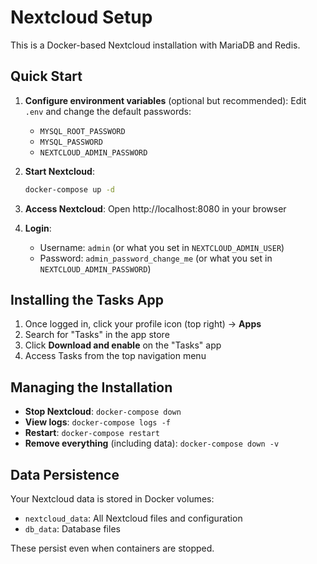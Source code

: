 # Nextcloud Setup

This is a Docker-based Nextcloud installation with MariaDB and Redis.

## Quick Start

1. **Configure environment variables** (optional but recommended):
   Edit `.env` and change the default passwords:
   - `MYSQL_ROOT_PASSWORD`
   - `MYSQL_PASSWORD`
   - `NEXTCLOUD_ADMIN_PASSWORD`

2. **Start Nextcloud**:
   ```bash
   docker-compose up -d
   ```

3. **Access Nextcloud**:
   Open http://localhost:8080 in your browser

4. **Login**:
   - Username: `admin` (or what you set in `NEXTCLOUD_ADMIN_USER`)
   - Password: `admin_password_change_me` (or what you set in `NEXTCLOUD_ADMIN_PASSWORD`)

## Installing the Tasks App

1. Once logged in, click your profile icon (top right) → **Apps**
2. Search for "Tasks" in the app store
3. Click **Download and enable** on the "Tasks" app
4. Access Tasks from the top navigation menu

## Managing the Installation

- **Stop Nextcloud**: `docker-compose down`
- **View logs**: `docker-compose logs -f`
- **Restart**: `docker-compose restart`
- **Remove everything** (including data): `docker-compose down -v`

## Data Persistence

Your Nextcloud data is stored in Docker volumes:
- `nextcloud_data`: All Nextcloud files and configuration
- `db_data`: Database files

These persist even when containers are stopped.
